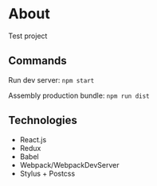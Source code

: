 # About

Test project

## Commands

Run dev server: `npm start`

Assembly production bundle: `npm run dist`

## Technologies

* React.js
* Redux
* Babel
* Webpack/WebpackDevServer
* Stylus + Postcss
